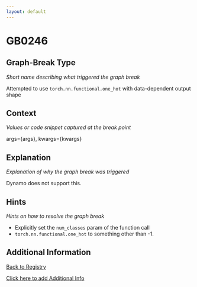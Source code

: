 ```yaml
---
layout: default
---
```

# GB0246

## Graph-Break Type
*Short name describing what triggered the graph break*

Attempted to use `torch.nn.functional.one_hot` with data-dependent output shape

## Context
*Values or code snippet captured at the break point*

args={args}, kwargs={kwargs}

## Explanation
*Explanation of why the graph break was triggered*

Dynamo does not support this.

## Hints
*Hints on how to resolve the graph break*

- Explicitly set the `num_classes` param of the function call 
- `torch.nn.functional.one_hot` to something other than -1.


## Additional Information

<!-- ADDITIONAL INFORMATION START - Add custom information below this line -->

<!-- ADDITIONAL INFORMATION END -->

[Back to Registry](../index.html)

[Click here to add Additional Info](https://github.com/pytorch-labs/compile-graph-break-site/edit/main/docs/gb/gb0246.md)
